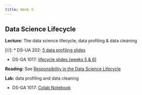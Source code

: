 ```yaml
---
title: Week 5
---
```


## Data Science Lifecycle

**Lecture:** The data science lifecycle, data profiling & data cleaning

[//]: * DS-UA 202: [5 data profiling slides](../../../assets/5_Profiling.pdf)
*  DS-GA 1017: [lifecycle slides (weeks 5 & 6)](../../../assets/5_6_Lifecycle_1017.pdf)

**Reading:** See [Responsibility in the Data Science Lifecycle](../../../assets/lifecycle_reader.pdf)

**Lab:** data profiling and data cleaning

* DS-GA 1017: [Colab Notebook](https://colab.research.google.com/drive/1NoAPkOyURj_UWJoW_RIEROOzq0Tj0OPz?usp=sharing)
